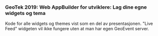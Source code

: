 ### GeoTek 2019: Web AppBuilder for utviklere: Lag dine egne widgets og tema

Kode for alle widgets og themes vist som en del av presentasjonen. "Live Feed" widgeten vil ikke fungere uten at man har egen GeoEvent server.
